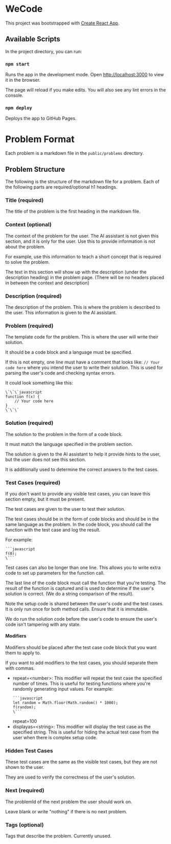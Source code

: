 # WeCode

This project was bootstrapped with [Create React App](https://github.com/facebook/create-react-app).

## Available Scripts

In the project directory, you can run:

### `npm start`

Runs the app in the development mode.
Open [http://localhost:3000](http://localhost:3000) to view it in the browser.

The page will reload if you make edits.
You will also see any lint errors in the console.

### `npm deploy`

Deploys the app to GitHub Pages.

# Problem Format

Each problem is a markdown file in the `public/problems` directory.

## Problem Structure

The following is the structure of the markdown file for a problem.
Each of the following parts are required/optional h1 headings.

### Title (required)

The title of the problem is the first heading in the markdown file.

### Context (optional)

The context of the problem for the user. The AI assistant is not given this section, and it is only for the user.
Use this to provide information is not about the problem.

For example, use this information to teach a short concept that is required to solve the problem.

The text in this section will show up with the description (under the description heading) in the problem page.
(There will be no headers placed in between the context and description)

### Description (required)

The description of the problem. This is where the problem is described to the user.
This information is given to the AI assistant.

### Problem (required)

The template code for the problem. This is where the user will write their solution.

It should be a code block and a language must be specified.

If this is not empty, one line must have a comment that looks like: `// Your code here`
where you intend the user to write their solution. This is used for parsing the user's code and checking syntax errors.

It could look something like this:

```
\`\`\`javascript
function f(x) {
    // Your code here
}
\`\`\`
```

### Solution (required)

The solution to the problem in the form of a code block.

It must match the language specified in the problem section.

The solution is given to the AI assistant to help it provide hints to the user, but the user does not see this section.

It is additionally used to determine the correct answers to the test cases.

### Test Cases (required)

If you don't want to provide any visible test cases, you can leave this section empty, but it must be present.

The test cases are given to the user to test their solution.

The test cases should be in the form of code blocks and should be in the same language as the problem.
In the code block, you should call the function with the test case and log the result.

For example:

```
```javascript
f(0);
\```
```

Test cases can also be longer than one line. This allows you to write extra code to set up parameters for the function
call.

The last line of the code block must call the function that you're testing.
The result of the function is captured and is used to determine if the user's solution is correct. (We do a string
comparison of the result).

Note the setup code is shared between the user's code and the test cases.
It is only run once for both method calls. Ensure that it is immutable.

We do run the solution code before the user's code to ensure the user's code isn't tampering with any state.

#### Modifiers

Modifiers should be placed after the test case code block that you want them to apply to.

If you want to add modifiers to the test cases, you should separate them with commas.

- repeat=\<number\>: This modifier will repeat the test case the specified number of times.
  This is useful for testing functions where you're randomly generating input values.
  For example:
    ```
    ```javascript
    let random = Math.floor(Math.random() * 1000);
    f(random);
   \```
    ```
  repeat=100
- displayas=\<string\>: This modifier will display the test case as the specified string.
  This is useful for hiding the actual test case from the user when there is complex setup code.

### Hidden Test Cases

These test cases are the same as the visible test cases, but they are not shown to the user.

They are used to verify the correctness of the user's solution.

### Next (required)

The problemId of the next problem the user should work on.

Leave blank or write "nothing" if there is no next problem.

### Tags (optional)

Tags that describe the problem. Currently unused.